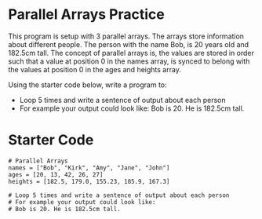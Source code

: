 # Parallel Arrays Practice

This program is setup with 3 parallel arrays. The arrays store information about different people. The person with the name Bob, is 20 years old and 182.5cm tall. The concept of parallel arrays is, the values are stored in order such that a value at position 0 in the names array, is synced to belong with the values at position 0 in the ages and heights array.

Using the starter code below, write a program to:

- Loop 5 times and write a sentence of output about each person
- For example your output could look like: Bob is 20. He is 182.5cm tall.

# Starter Code

```
# Parallel Arrays
names = ["Bob", "Kirk", "Amy", "Jane", "John"]
ages = [20, 13, 42, 26, 27]
heights = [182.5, 179.0, 155.23, 185.9, 167.3]

# Loop 5 times and write a sentence of output about each person
# For example your output could look like:
# Bob is 20. He is 182.5cm tall.
```

